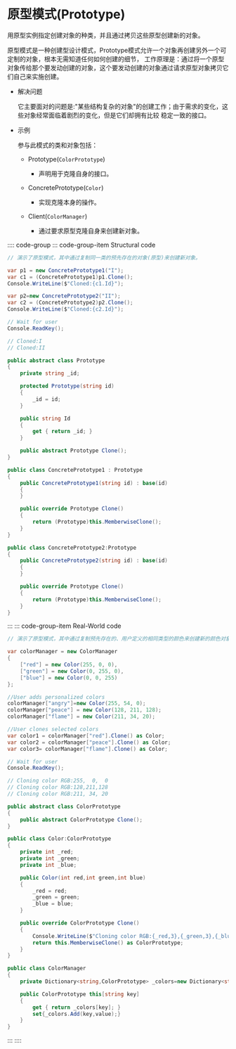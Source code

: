 # 原型模式(Prototype)

用原型实例指定创建对象的种类，并且通过拷贝这些原型创建新的对象。

原型模式是一种创建型设计模式，Prototype模式允许一个对象再创建另外一个可定制的对象，根本无需知道任何如何创建的细节，
工作原理是：通过将一个原型对象传给那个要发动创建的对象，这个要发动创建的对象通过请求原型对象拷贝它们自己来实施创建。

- 解决问题

  它主要面对的问题是:"某些结构复杂的对象"的创建工作；由于需求的变化，这些对象经常面临着剧烈的变化，但是它们却拥有比较
稳定一致的接口。

- 示例

  参与此模式的类和对象包括：

  - Prototype(`ColorPrototype`)
    - 声明用于克隆自身的接口。

  - ConcretePrototype(`Color`)
    - 实现克隆本身的操作。

  - Client(`ColorManager`)
    - 通过要求原型克隆自身来创建新对象。

:::: code-group
::: code-group-item Structural code

```cs
// 演示了原型模式，其中通过复制同一类的预先存在的对象(原型)来创建新对象。

var p1 = new ConcretePrototype1("I");
var c1 = (ConcretePrototype1)p1.Clone();
Console.WriteLine($"Cloned:{c1.Id}");

var p2=new ConcretePrototype2("II");
var c2 = (ConcretePrototype2)p2.Clone();
Console.WriteLine($"Cloned:{c2.Id}");

// Wait for user
Console.ReadKey();

// Cloned:I
// Cloned:II

public abstract class Prototype
{
    private string _id;

    protected Prototype(string id)
    {
        _id = id;
    }

    public string Id
    {
        get { return _id; }
    }

    public abstract Prototype Clone();
}

public class ConcretePrototype1 : Prototype
{
    public ConcretePrototype1(string id) : base(id)
    {
    }

    public override Prototype Clone()
    {
        return (Prototype)this.MemberwiseClone();
    }
}

public class ConcretePrototype2:Prototype
{
    public ConcretePrototype2(string id) : base(id)
    {
    }

    public override Prototype Clone()
    {
        return (Prototype)this.MemberwiseClone();
    }
}
```

:::
::: code-group-item Real-World code

```cs
// 演示了原型模式，其中通过复制预先存在的、用户定义的相同类型的颜色来创建新的颜色对象。

var colorManager = new ColorManager
{
    ["red"] = new Color(255, 0, 0),
    ["green"] = new Color(0, 255, 0),
    ["blue"] = new Color(0, 0, 255)
};

//User adds personalized colors
colorManager["angry"]=new Color(255, 54, 0);
colorManager["peace"] = new Color(128, 211, 128);
colorManager["flame"] = new Color(211, 34, 20);

//User clones selected colors
var color1 = colorManager["red"].Clone() as Color;
var color2 = colorManager["peace"].Clone() as Color;
var color3= colorManager["flame"].Clone() as Color;

// Wait for user
Console.ReadKey();

// Cloning color RGB:255,  0,  0
// Cloning color RGB:128,211,128
// Cloning color RGB:211, 34, 20

public abstract class ColorPrototype
{
    public abstract ColorPrototype Clone();
}

public class Color:ColorPrototype
{
    private int _red;
    private int _green;
    private int _blue;

    public Color(int red,int green,int blue)
    {
        _red = red;
        _green = green;
        _blue = blue;
    }

    public override ColorPrototype Clone()
    {
        Console.WriteLine($"Cloning color RGB:{_red,3},{_green,3},{_blue,3}");
        return this.MemberwiseClone() as ColorPrototype;
    }
}

public class ColorManager
{
    private Dictionary<string,ColorPrototype> _colors=new Dictionary<string,ColorPrototype>();

    public ColorPrototype this[string key]
    {
        get { return _colors[key]; }
        set{_colors.Add(key,value);}
    }
}
```

:::
::::

